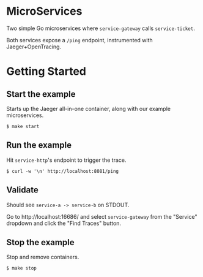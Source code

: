 # MicroServices
Two simple Go microservices where `service-gateway` calls `service-ticket`. 

Both services expose a `/ping` endpoint, instrumented with Jaeger+OpenTracing.

# Getting Started

## Start the example

Starts up the Jaeger all-in-one container, along with our example microservices.
```
$ make start
```

## Run the example

Hit `service-http`'s endpoint to trigger the trace.
```
$ curl -w '\n' http://localhost:8081/ping
```

## Validate

Should see `service-a -> service-b` on STDOUT.

Go to http://localhost:16686/ and select `service-gateway` from the "Service" dropdown and click the "Find Traces" button.

## Stop the example

Stop and remove containers.

```
$ make stop
```
